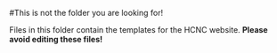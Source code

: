 #This is not the folder you are looking for!

Files in this folder contain the templates for the HCNC website. **Please avoid editing these files!**
